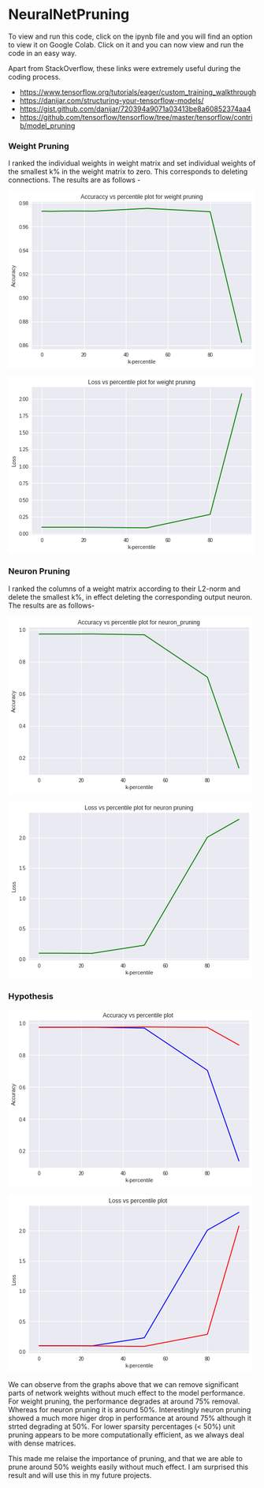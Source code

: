 # NeuralNetPruning

To view and run this code, click on the ipynb file and you will find an option to view it on Google Colab. Click on it and you can now view and run the code in an easy way.

Apart from StackOverflow, these links were extremely useful during the coding process.
* https://www.tensorflow.org/tutorials/eager/custom_training_walkthrough
* https://danijar.com/structuring-your-tensorflow-models/
* https://gist.github.com/danijar/720394a9071a03413be8a60852374aa4
* https://github.com/tensorflow/tensorflow/tree/master/tensorflow/contrib/model_pruning


### Weight Pruning
I ranked the individual weights in weight matrix and set individual weights of the smallest k% in the weight matrix to zero. This corresponds to deleting connections.
The results are as follows - 

![alt_text](https://github.com/Snehal-Reddy/NeuralNetPruning/blob/master/images/Acc_Wt.png) 

![alt_text](https://github.com/Snehal-Reddy/NeuralNetPruning/blob/master/images/Loss_Wt.png) 


### Neuron Pruning
I ranked the columns of a weight matrix according to their L2-norm and delete the smallest k%, in effect deleting the corresponding output neuron.
The results are as follows-

![alt_text](https://github.com/Snehal-Reddy/NeuralNetPruning/blob/master/images/Acc_N.png) 

![alt_text](https://github.com/Snehal-Reddy/NeuralNetPruning/blob/master/images/Loss_N.png) 

### Hypothesis

![alt_text](https://github.com/Snehal-Reddy/NeuralNetPruning/blob/master/images/Acc.png) 

![alt_text](https://github.com/Snehal-Reddy/NeuralNetPruning/blob/master/images/Loss.png) 


We can observe from the graphs above that we can remove significant parts of network weights without much effect to the model performance. 
For weight pruning, the performance degrades at around 75% removal. Whereas for neuron pruning it is around 50%. Interestingly neuron pruning showed a much more higer drop in performance at around 75% although it strted degrading at 50%.
For lower sparsity percentages (< 50%) unit pruning appears to be more computationally efficient, as we always deal with dense matrices. 

This made me relaise the importance of pruning, and that we are able to prune around 50% weights easily without much effect. I am surprised this result and will use this in my future projects.
